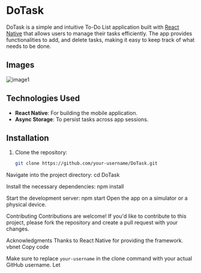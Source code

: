 # DoTask

DoTask is a simple and intuitive To-Do List application built with [React Native](https://reactnative.dev/) that allows users to manage their tasks efficiently. The app provides functionalities to add, and delete tasks, making it easy to keep track of what needs to be done.

## Images 

![image1](https://github.com/user-attachments/assets/827832c8-bca8-4e74-b9da-5da35fcbbd1a)

## Technologies Used

- **React Native**: For building the mobile application.
- **Async Storage**: To persist tasks across app sessions.

## Installation

1. Clone the repository:

   ```bash
   git clone https://github.com/your-username/DoTask.git
   
Navigate into the project directory:
cd DoTask

Install the necessary dependencies:
npm install

Start the development server:
npm start
Open the app on a simulator or a physical device.

Contributing
Contributions are welcome! If you'd like to contribute to this project, please fork the repository and create a pull request with your changes.

Acknowledgments
Thanks to React Native for providing the framework.
vbnet
Copy code

Make sure to replace `your-username` in the clone command with your actual GitHub username. Let 
